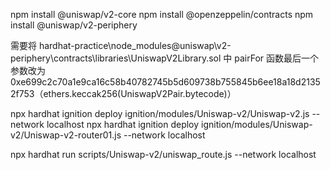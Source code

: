 npm install @uniswap/v2-core
npm install @openzeppelin/contracts
npm install @uniswap/v2-periphery

需要将 hardhat-practice\node_modules\@uniswap\v2-periphery\contracts\libraries\UniswapV2Library.sol 中 pairFor 函数最后一个参数改为 0xe699c2c70a1e9ca16c58b40782745b5d609738b755845b6ee18a18d21352f753（ethers.keccak256(UniswapV2Pair.bytecode)）

npx hardhat ignition deploy ignition/modules/Uniswap-v2/Uniswap-v2.js  --network localhost
npx hardhat ignition deploy ignition/modules/Uniswap-v2/Uniswap-v2-router01.js  --network localhost

npx hardhat run scripts/Uniswap-v2/uniswap_route.js --network localhost
